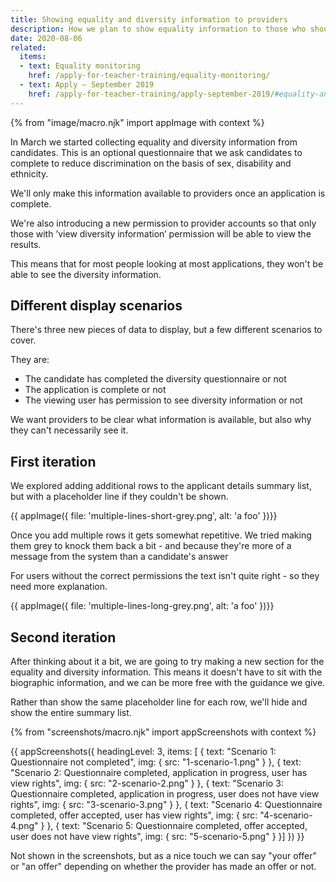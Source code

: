 ```yaml
---
title: Showing equality and diversity information to providers
description: How we plan to show equality information to those who should see it, but make sure it's protected
date: 2020-08-06
related:
  items:
  - text: Equality monitoring
    href: /apply-for-teacher-training/equality-monitoring/
  - text: Apply – September 2019
    href: /apply-for-teacher-training/apply-september-2019/#equality-and-diversity
---
```


{% from "image/macro.njk" import appImage with context %}

In March we started collecting equality and diversity information from candidates. This is an optional questionnaire that we ask candidates to complete to reduce discrimination on the basis of sex, disability and ethnicity.

We'll only make this information available to providers once an application is complete.

We're also introducing a new permission to provider accounts so that only those with ’view diversity information’ permission will be able to view the results.

This means that for most people looking at most applications, they won't be able to see the diversity information.

## Different display scenarios

There's three new pieces of data to display, but a few different scenarios to cover.

They are:
* The candidate has completed the diversity questionnaire or not
* The application is complete or not
* The viewing user has permission to see diversity information or not

We want providers to be clear what information is available, but also why they can't necessarily see it.

## First iteration

We explored adding additional rows to the applicant details summary list, but with a placeholder line if they couldn't be shown.

{{ appImage({
  file: 'multiple-lines-short-grey.png',
  alt: 'a foo'
})}}

Once you add multiple rows it gets somewhat repetitive. We tried making them grey to knock them back a bit - and because they're more of a message from the system than a candidate's answer

For users without the correct permissions the text isn't quite right - so they need more explanation.

{{ appImage({
  file: 'multiple-lines-long-grey.png',
  alt: 'a foo'
})}}

## Second iteration

After thinking about it a bit, we are going to try making a new section for the equality and diversity information. This means it doesn't have to sit with the biographic information, and we can be more free with the guidance we give.

Rather than show the same placeholder line for each row, we'll hide and show the entire summary list.


{% from "screenshots/macro.njk" import appScreenshots with context %}

{{ appScreenshots({
  headingLevel: 3,
  items: [
  {
    text: "Scenario 1: Questionnaire not completed",
    img: {
      src: "1-scenario-1.png"
    }
  }, {
    text: "Scenario 2: Questionnaire completed, application in progress, user has view rights",
    img: {
      src: "2-scenario-2.png"
    }
  }, {
    text: "Scenario 3: Questionnaire completed, application in progress, user does not have view rights",
    img: {
      src: "3-scenario-3.png"
    }
  }, {
    text: "Scenario 4: Questionnaire completed, offer accepted, user has view rights",
    img: {
      src: "4-scenario-4.png"
    }
  }, {
    text: "Scenario 5: Questionnaire completed, offer accepted, user does not have view rights",
    img: {
      src: "5-scenario-5.png"
    }
  }]
}) }}

Not shown in the screenshots, but as a nice touch we can say "your offer"
 or "an offer" depending on whether the provider has made an offer or not.
